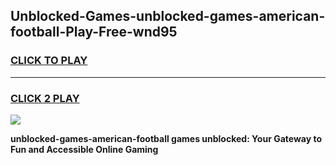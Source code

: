 
## Unblocked-Games-unblocked-games-american-football-Play-Free-wnd95
<h3>
<a href="https://premium76.site?title=unblocked-games-american-football&ref=10A">CLICK TO PLAY</a></h3>
<hr>

<h3>
<a href="https://premium76.site?title=unblocked-games-american-football&ref=10A">CLICK 2 PLAY</a>
  
</h3>

<a href="https://premium76.site?title=unblocked-games-american-football&ref=10A"><img src="https://clearcache.store/games.png"></a>


**unblocked-games-american-football games unblocked: Your Gateway to Fun and Accessible Online Gaming**
